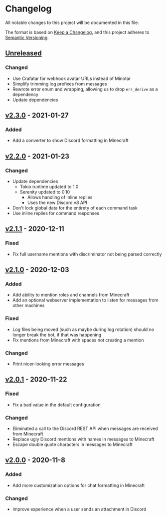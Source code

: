 # Changelog

All notable changes to this project will be documented in this file.

The format is based on [Keep a Changelog](https://keepachangelog.com/en/1.0.0/),
and this project adheres to [Semantic Versioning](https://semver.org/spec/v2.0.0.html).

## [Unreleased]

### Changed

- Use Crafatar for webhook avatar URLs instead of Minotar
- Simplify trimming log prefixes from messages
- Rewrote error enum and wrapping, allowing us to drop `err_derive` as a dependency
- Update dependencies

## [v2.3.0] - 2021-01-27

### Added

- Add a converter to show Discord formatting in Minecraft

## [v2.2.0] - 2021-01-23

### Changed

- Update dependencies
  - Tokio runtime updated to 1.0
  - Serenity updated to 0.10
    - Allows handling of inline replies
    - Uses the new Discord v8 API
- Don't lock global data for the entirety of each command task
- Use inline replies for command responses

## [v2.1.1] - 2020-12-11

### Fixed

- Fix full username mentions with discriminator not being parsed correctly

## [v2.1.0] - 2020-12-03

### Added

- Add ability to mention roles and channels from Minecraft
- Add an optional webserver implementation to listen for messages from other machines

### Fixed

- Log files being moved (such as maybe during log rotation) should no longer break the bot, if that was happening
- Fix mentions from Minecraft with spaces not creating a mention

### Changed

- Print nicer-looking error messages

## [v2.0.1] - 2020-11-22

### Fixed

- Fix a bad value in the default configuration

### Changed

- Eliminated a call to the Discord REST API when messages are received from Minecraft
- Replace ugly Discord mentions with names in messages to Minecraft
- Escape double quote characters in messages to Minecraft

## [v2.0.0] - 2020-11-8

### Added

- Add more customization options for chat formatting in Minecraft

### Changed

- Improve experience when a user sends an attachment in Discord

[unreleased]: https://github.com/EbonJaeger/dolphin-rs/compare/v2.3.0...master
[v2.3.0]: https://github.com/EbonJaeger/dolphin-rs/compare/v2.2.0...v2.3.0
[v2.2.0]: https://github.com/EbonJaeger/dolphin-rs/compare/v2.1.1...v2.2.0
[v2.1.1]: https://github.com/EbonJaeger/dolphin-rs/compare/v2.1.0...v2.1.1
[v2.1.0]: https://github.com/EbonJaeger/dolphin-rs/compare/v2.0.1...v2.1.0
[v2.0.1]: https://github.com/EbonJaeger/dolphin-rs/compare/v2.0.0...v2.0.1
[v2.0.0]: https://github.com/EbonJaeger/dolphin-rs/compare/94a867f...v2.0.0
